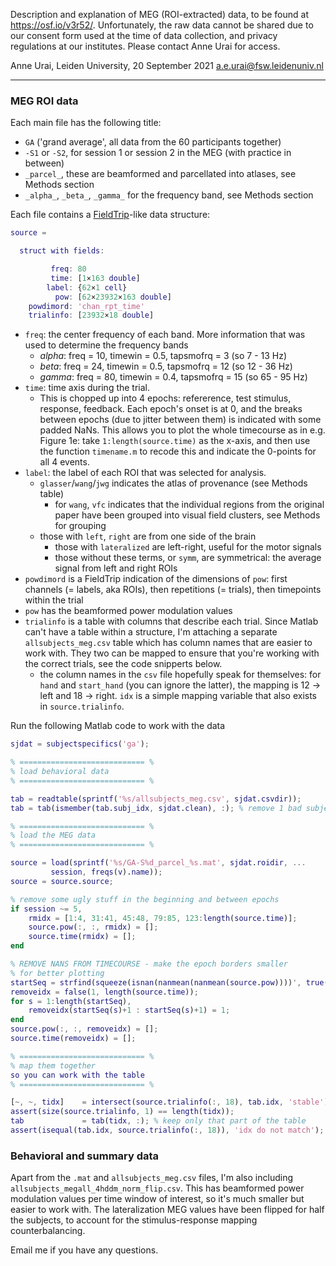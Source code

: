 Description and explanation of MEG (ROI-extracted) data, to be found at https://osf.io/v3r52/. 
Unfortunately, the raw data cannot be shared due to our consent form used at the time of data collection, and privacy regulations at our institutes. Please contact Anne Urai for access.

Anne Urai, Leiden University, 20 September 2021
a.e.urai@fsw.leidenuniv.nl

---

### MEG ROI data
Each main file has the following title:
- `GA` ('grand average', all data from the 60 participants together)
- `-S1` or `-S2`, for session 1 or session 2 in the MEG (with practice in between)
- `_parcel_`, these are beamformed and parcellated into atlases, see Methods section
- `_alpha_`, `_beta_`, `_gamma_` for the frequency band, see Methods section

Each file contains a [FieldTrip](https://www.fieldtriptoolbox.org/faq/how_are_the_various_data_structures_defined/)-like data structure:

```matlab
source = 

  struct with fields:

         freq: 80
         time: [1×163 double]
        label: {62×1 cell}
          pow: [62×23932×163 double]
    powdimord: 'chan_rpt_time'
    trialinfo: [23932×18 double]
```

- `freq`: the center frequency of each band. More information that was used to determine the frequency bands
	- _alpha_: freq = 10, timewin = 0.5, tapsmofrq = 3 (so 7 - 13 Hz)
	- _beta_: freq = 24, timewin = 0.5, tapsmofrq = 12 (so 12 - 36 Hz)
	- _gamma_: freq = 80, timewin = 0.4, tapsmofrq = 15 (so 65 - 95 Hz)
- `time`: time axis during the trial. 
	- This is chopped up into 4 epochs: refererence, test stimulus, response, feedback. Each epoch's onset is at 0, and the breaks between epochs (due to jitter between them) is indicated with some padded NaNs. This allows you to plot the whole timecourse as in e.g. Figure 1e: take `1:length(source.time)` as the x-axis, and then use the function `timename.m` to recode this and indicate the 0-points for all 4 events.
- `label`: the label of each ROI that was selected for analysis. 
	- `glasser`/`wang`/`jwg` indicates the atlas of provenance (see Methods table)
		- for `wang`, `vfc` indicates that the individual regions from the original paper have been grouped into visual field clusters, see Methods for grouping
	- those with `left`, `right` are from one side of the brain
		- those with `lateralized` are left-right, useful for the motor signals
		- those without these terms, or `symm`, are symmetrical: the average signal from left and right ROIs
- `powdimord` is a FieldTrip indication of the dimensions of `pow`: first channels (= labels, aka ROIs), then repetitions (= trials), then timepoints within the trial
- `pow` has the beamformed power modulation values
- `trialinfo` is a table with columns that describe each trial. Since Matlab can't have a table within a structure, I'm attaching a separate `allsubjects_meg.csv` table which has column names that are easier to work with. They two can be mapped to ensure that you're working with the correct trials, see the code snipperts below.
	- the column names in the `csv` file hopefully speak for themselves: for `hand` and `start_hand` (you can ignore the latter), the mapping is 12 -> left and 18 -> right. `idx` is a simple mapping variable that also exists in `source.trialinfo`.

Run the following Matlab code to work with the data
```matlab       
sjdat = subjectspecifics('ga');

% ============================ %
% load behavioral data
% ============================ %

tab = readtable(sprintf('%s/allsubjects_meg.csv', sjdat.csvdir));
tab = tab(ismember(tab.subj_idx, sjdat.clean), :); % remove 1 bad subject

% ============================ %
% load the MEG data
% ============================ %

source = load(sprintf('%s/GA-S%d_parcel_%s.mat', sjdat.roidir, ...
         session, freqs(v).name));
source = source.source;

% remove some ugly stuff in the beginning and between epochs
if session ~= 5,
	rmidx = [1:4, 31:41, 45:48, 79:85, 123:length(source.time)];
	source.pow(:, :, rmidx) = [];
	source.time(rmidx) = [];
end

% REMOVE NANS FROM TIMECOURSE - make the epoch borders smaller
% for better plotting
startSeq = strfind(squeeze(isnan(nanmean(nanmean(source.pow))))', true(1,3));
removeidx = false(1, length(source.time));
for s = 1:length(startSeq),
	removeidx(startSeq(s)+1 : startSeq(s)+1) = 1;
end
source.pow(:, :, removeidx) = [];
source.time(removeidx) = [];

% ============================ %
% map them together 
so you can work with the table
% ============================ %

[~, ~, tidx]    = intersect(source.trialinfo(:, 18), tab.idx, 'stable');
assert(size(source.trialinfo, 1) == length(tidx));
tab             = tab(tidx, :); % keep only that part of the table
assert(isequal(tab.idx, source.trialinfo(:, 18)), 'idx do not match');
```

### Behavioral and summary data
Apart from the `.mat` and `allsubjects_meg.csv` files, I'm also including `allsubjects_megall_4hddm_norm_flip.csv`. 
This has beamformed power modulation values per time window of interest, so it's much smaller but easier to work with. The lateralization MEG values have been flipped for half the subjects, to account for the stimulus-response mapping counterbalancing.

Email me if you have any questions.